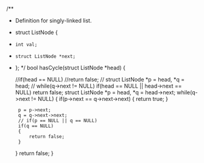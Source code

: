 /**
 * Definition for singly-linked list.
 * struct ListNode {
 *     int val;
 *     struct ListNode *next;
 * };
 */
bool hasCycle(struct ListNode *head) {

    //if(head == NULL)
    //return false;
    // struct ListNode *p = head, *q = head;
    // while(q->next != NULL)
    if(head == NULL || head->next == NULL)
    return false;
    struct ListNode *p = head, *q = head->next;
    while(q->next != NULL)
    {
        if(p->next == q->next->next)
        {
            return true;
        }
  
        p = p->next;
        q = q->next->next;
        // if(p == NULL || q == NULL)
        if(q == NULL)
        {
            return false;
        }
    }
    return false;
}
